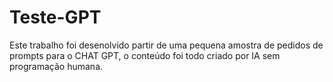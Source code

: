 # Teste-GPT
 Este trabalho foi desenolvido  partir de uma pequena amostra de pedidos de prompts para o CHAT GPT, o conteúdo foi todo criado por IA sem programação humana.
